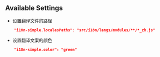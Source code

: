 ## Available Settings

* 设置翻译文件的路径
```json
    "i18n-simple.localesPaths": "src/i18n/langs/modules/**/*_zh.js"
```

* 设置翻译文案的颜色
```json
    "i18n-simple.color": "green"
```
